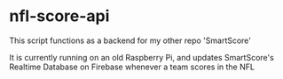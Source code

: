 # nfl-score-api

This script functions as a backend for my other repo 'SmartScore'

It is currently running on an old Raspberry Pi, and updates
SmartScore's Realtime Database on Firebase whenever a team
scores in the NFL